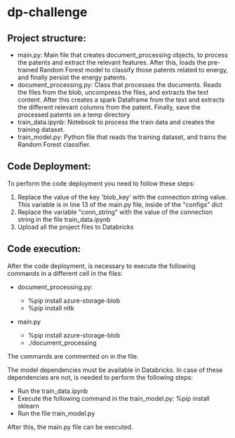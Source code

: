 # dp-challenge

## Project structure:

- main.py: Main file that creates document_processing objects, to process the patents and extract the relevant features. After this, loads the pre-trained Random Forest model to classify those patents related to energy, and finally persist the energy patents. 
- document_processing.py: Class that processes the documents. Reads the files from the blob, uncompress the files, and extracts the text content. After this creates a spark Dataframe from the text and extracts the different relevant columns from the patent. Finally, save the processed patents on a temp directory
- train_data.ipynb: Notebook to process the train data and creates the training dataset.
- train_model.py: Python file that reads the training dataset, and trains the Random Forest classifier. 

## Code Deployment:

To perform the code deployment you need to follow these steps:

1. Replace the value of the key 'blob_key' with the connection string value. This variable is in line 13 of the main.py file, inside of the "configs" dict
2. Replace the variable "conn_string" with the value of the connection string in the file train_data.ipynb
3. Upload all the project files to Databricks

## Code execution:

After the code deployment, is necessary to execute the following commands in a different cell in the files:

- document_processing.py:
	- %pip install azure-storage-blob
	- %pip install nltk

- main.py
	- %pip install azure-storage-blob
	- ./document_processing

The commands are commented on in the file.

The model dependencies must be available in Databricks. In case of these dependencies are not, is needed to perform the following steps:

- Run the train_data.ipynb
- Execute the following command in the train_model.py:
	%pip install sklearn
- Run the file train_model.py

After this, the main.py file can be executed.